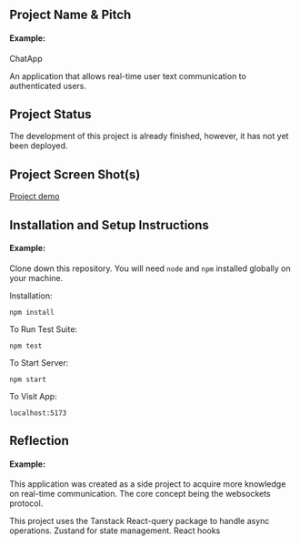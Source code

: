 ## Project Name & Pitch

#### Example:

ChatApp 

An application that allows real-time user text communication to authenticated users.

## Project Status
The development of this project is already finished, however, it has not yet been deployed.

## Project Screen Shot(s)

[Project demo](https://youtu.be/Mw1UWfO3Vqo)

## Installation and Setup Instructions

#### Example:  

Clone down this repository. You will need `node` and `npm` installed globally on your machine.  

Installation:

`npm install`

To Run Test Suite:  

`npm test`  

To Start Server:

`npm start`  

To Visit App:

`localhost:5173`  

## Reflection

#### Example:  

This application was created as a side project to acquire more knowledge on real-time communication. The core concept being the websockets protocol.

This project uses the Tanstack React-query package to handle async operations.
Zustand for state management.
React hooks